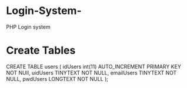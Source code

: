 # Login-System-
PHP Login system

# Create Tables
CREATE TABLE users (
    idUsers int(11) AUTO_INCREMENT PRIMARY KEY NOT NUll,
    uidUsers TINYTEXT NOT NULL,
    emailUsers TINYTEXT NOT NULL,
    pwdUsers LONGTEXT NOT NULL
);
